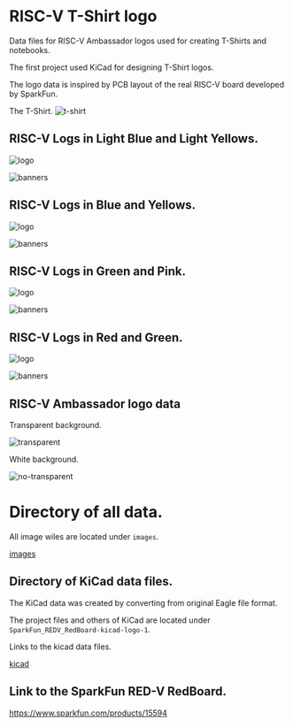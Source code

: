 # RISC-V T-Shirt logo

Data files for RISC-V Ambassador logos used for creating T-Shirts and notebooks.

The first project used KiCad for designing T-Shirt logos.

The logo data is inspired by PCB layout of the real RISC-V board developed by SparkFun.


The T-Shirt.
![t-shirt](t-shirt/back.jpg)


## RISC-V Logs in Light Blue and Light Yellows.

![logo](images/RISC-V-pcb-logo-4-3-3-small.png)

![banners](images/RISC-V-pcb-logo-4-3-2.png)



## RISC-V Logs in Blue and Yellows.

![logo](images/RISC-V-pcb-logo-2-1-cutoff-1-s.jpg)

![banners](images/RISC-V-pcb-logo-2-1.bmp)



## RISC-V Logs in Green and Pink.

![logo](images/RISC-V-pcb-logo-3-1-cutoff-2.bmp)

![banners](images/RISC-V-pcb-logo-3-2.bmp)



## RISC-V Logs in Red and Green.

![logo](images/RISC-V-pcb-logo-1-cutout-small-1.jpg)

![banners](images/RISC-V-pcb-logo.bmp)



## RISC-V Ambassador logo data

Transparent background.

![transparent](images/riscv_ambassador-stacked-color-1-s.bmp)



White background.

![no-transparent](images/riscv_ambassador-stacked-color-no-transbarant.png)





# Directory of all data.

All image wiles are located under `images`.

[images](images/)



## Directory of KiCad data files.

The KiCad data was created by converting from original Eagle file format.



The project files and others of KiCad are located under ` SparkFun_REDV_RedBoard-kicad-logo-1`.



Links to the kicad data files.

[kicad](SparkFun_REDV_RedBoard-kicad-logo-1)


## Link to the SparkFun RED-V RedBoard.

https://www.sparkfun.com/products/15594
